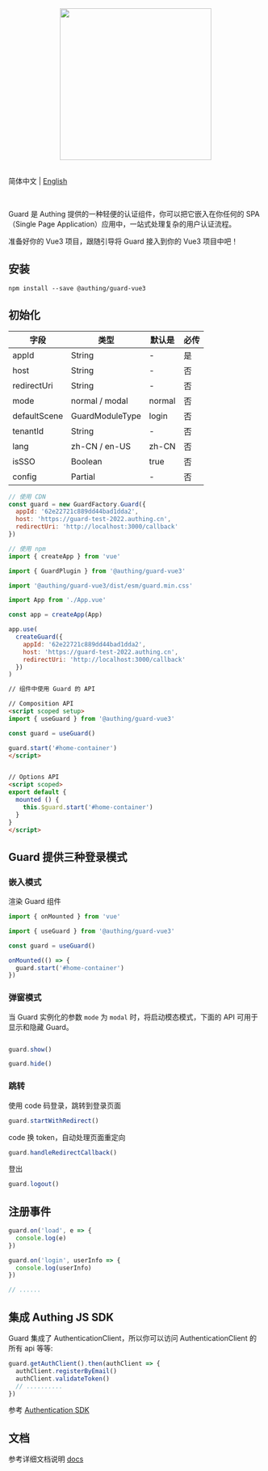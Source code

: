 <div align=center>
  <img width="300" src="https://files.authing.co/authing-console/authing-logo-new-20210924.svg" />
</div>

<br />

简体中文 | [English](./README.md)

<br />

Guard 是 Authing 提供的一种轻便的认证组件，你可以把它嵌入在你任何的 SPA（Single Page Application）应用中，一站式处理复杂的用户认证流程。

准备好你的 Vue3 项目，跟随引导将 Guard 接入到你的 Vue3 项目中吧！

## 安装

``` shell
npm install --save @authing/guard-vue3
```

## 初始化

|字段|类型|默认是|必传
|-----|----|----|----|
|appId|String| - |是|
|host|String| - |否|
|redirectUri|String| - |否|
|mode|normal / modal|normal|否|
|defaultScene|GuardModuleType|login|否|
|tenantId|String| - | 否 |
|lang|zh-CN / en-US|zh-CN| 否 |
|isSSO|Boolean|true| 否 |
|config|Partial<IGuardConfig>| - | 否 |


``` javascript
// 使用 CDN
const guard = new GuardFactory.Guard({
  appId: '62e22721c889dd44bad1dda2',
  host: 'https://guard-test-2022.authing.cn',
  redirectUri: 'http://localhost:3000/callback'
})

// 使用 npm
import { createApp } from 'vue'

import { GuardPlugin } from '@authing/guard-vue3'

import '@authing/guard-vue3/dist/esm/guard.min.css'

import App from './App.vue'

const app = createApp(App)

app.use(
  createGuard({
    appId: '62e22721c889dd44bad1dda2',
    host: 'https://guard-test-2022.authing.cn',
    redirectUri: 'http://localhost:3000/callback'
  })
)
```

``` html
// 组件中使用 Guard 的 API

// Composition API
<script scoped setup>
import { useGuard } from '@authing/guard-vue3'

const guard = useGuard()

guard.start('#home-container')
</script>


// Options API
<script scoped>
export default {
  mounted () {
    this.$guard.start('#home-container')
  }
}
</script>
```

## Guard 提供三种登录模式

### 嵌入模式

渲染 Guard 组件

``` javascript
import { onMounted } from 'vue'

import { useGuard } from '@authing/guard-vue3'

const guard = useGuard()

onMounted(() => {
  guard.start('#home-container')
})
```

### 弹窗模式

当 Guard 实例化的参数 `mode` 为 `modal` 时，将启动模态模式，下面的 API 可用于显示和隐藏 Guard。

``` javascript

guard.show()
```

``` javascript
guard.hide()
```

### 跳转

使用 code 码登录，跳转到登录页面

``` javascript
guard.startWithRedirect()
```

code 换 token，自动处理页面重定向

``` javascript
guard.handleRedirectCallback()
```

登出

``` javascript
guard.logout()
```

## 注册事件

``` javascript
guard.on('load', e => {
  console.log(e)
})

guard.on('login', userInfo => {
  console.log(userInfo)
})

// ......
```

## 集成 Authing JS SDK

Guard 集成了 AuthenticationClient，所以你可以访问 AuthenticationClient 的所有 api 等等:

``` javascript
guard.getAuthClient().then(authClient => {
  authClient.registerByEmail()
  authClient.validateToken()
  // ..........
})
```

参考 [Authentication SDK](https://docs.authing.cn/v2/reference/sdk-for-node/authentication/) 

## 文档

参考详细文档说明 [docs](https://docs.authing.cn/v2/reference/guard/v3/spa.html)
